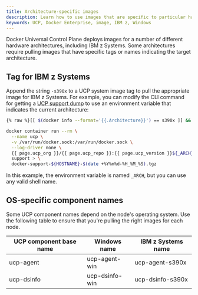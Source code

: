 ```yaml
---
title: Architecture-specific images
description: Learn how to use images that are specific to particular hardware architectures in Docker Universal Control Plane.
keywords: UCP, Docker Enterprise, image, IBM z, Windows
---
```


Docker Universal Control Plane deploys images for a number of different
hardware architectures, including IBM z Systems. Some architectures require
pulling images that have specific tags or names indicating the target
architecture.

## Tag for IBM z Systems

Append the string `-s390x` to a UCP system image tag to pull the appropriate
image for IBM z Systems. For example, you can modify the CLI command for getting
a [UCP support dump](..\..\get-support.md) to use an environment variable
that indicates the current architecture:

```bash
{% raw %}[[ $(docker info --format='{{.Architecture}}') == s390x ]] && export _ARCH='-s390x' || export _ARCH=''{% endraw %}

docker container run --rm \
  --name ucp \
  -v /var/run/docker.sock:/var/run/docker.sock \
  --log-driver none \
  {{ page.ucp_org }}/{{ page.ucp_repo }}:{{ page.ucp_version }}${_ARCH} \
  support > \
  docker-support-${HOSTNAME}-$(date +%Y%m%d-%H_%M_%S).tgz
```

In this example, the environment variable is named `_ARCH`, but you can use any 
valid shell name.

## OS-specific component names

Some UCP component names depend on the node's operating system. Use the
following table to ensure that you're pulling the right images for each node.

| UCP component base name | Windows name   | IBM z Systems name |
|-------------------------|----------------|--------------------|
| ucp-agent               | ucp-agent-win  | ucp-agent-s390x    |
| ucp-dsinfo              | ucp-dsinfo-win | ucp-dsinfo-s390x   |
